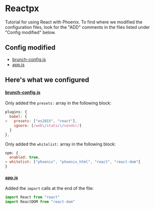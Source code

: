 # Reactpx

Tutorial for using React with Phoenix.  To find where we modified the configuration files, look for the "ADD" comments in the files listed under "Config modified" below.

## Config modified
- [brunch-config.js](/brunch-config.js)
- [app.js](/web/static/js/app.js)

## Here's what we configured

#### [brunch-config.js](/brunch-config.js)

Only added the `presets:` array in the following block:
```javascript
plugins: {
  babel: {
>   presets: ["es2015", "react"],
    ignore: [/web\/static\/vendor/]
  }
},
```

Only added the `whitelist:` array in the following block:
```javascript
npm: {
  enabled: true,
> whitelist: ["phoenix", "phoenix_html", "react", "react-dom"]
}
```

#### [app.js](/web/static/js/app.js)

Added the `import` calls at the end of the file:
```javascript
import React from "react"
import ReactDOM from "react-dom"
```
